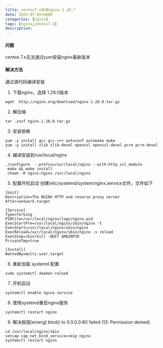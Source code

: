 ```yaml
---
title: centos7.x安装nginx 1.28.*
date: 2025-07-05+0800
categories: [nginx]
tags: [nginx,centos7.x]
description: 
---
```


#### 问题
centos 7.x无法通过yum安装nginx最新版本

#### 解决方法
通过源代码编译安装

1. 下载nginx，选择 1.28.0版本
```shell
wget  http://nginx.org/download/nginx-1.28.0.tar.gz
```
 
2. 解压缩
```shell
tar -zxvf nginx-1.28.0.tar.gz
```

3. 安装依赖
```shell
yum -y install gcc gcc-c++ autoconf automake make  
yum -y install zlib zlib-devel openssl openssl-devel pcre pcre-devel
```

4. 编译安装到/usr/local/nginx
```shell
./configure  --prefix=/usr/local/nginx --with-http_ssl_module
 make && make install
 chown -R nginx:nginx /usr/local/nginx
```

5. 配置开机启动
创建/etc/systemd/system/nginx.service文件，文件如下

```text
[Unit]
Description=The NGINX HTTP and reverse proxy server
After=network.target

[Service]
Type=forking
PIDFile=/usr/local/nginx/logs/nginx.pid
ExecStartPre=/usr/local/nginx/sbin/nginx -t
ExecStart=/usr/local/nginx/sbin/nginx
ExecReload=/usr/local/nginx/sbin/nginx -s reload
ExecStop=/bin/kill -QUIT $MAINPID
PrivateTmp=true

[Install]
WantedBy=multi-user.target
```

6. 重新加载 systemd 配置
```shell
sudo systemctl daemon-reload
```

7. 开机启动
```shell
systemctl enable nginx.service
```

8. 使用systemd重启nginx服务
```shell
systemctl restart nginx
```

9. 解决报错[emerg] bind() to 0.0.0.0:80 failed (13: Permission denied)
```shell
cd /usr/local/nginx/sbin
setcap cap_net_bind_service=+eip nginx
systemctl restart nginx
```